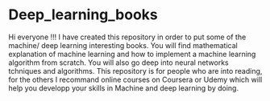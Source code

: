# Deep_learning_books
Hi everyone !!!
I have created this repository in order to put some of the machine/ deep learning interesting books. You will find mathematical explanation of machine learning and how to implement a machine learning algorithm from scratch.
You will also go deep into neural networks tchniques and algorithms.
This repository is for people who are into reading, for the others I recommand online courses on Coursera or Udemy which will help you developp your skills in Machine and deep learning by doing.
